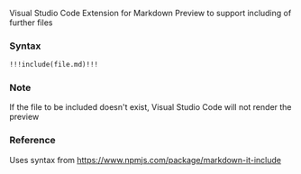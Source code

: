 Visual Studio Code Extension for Markdown Preview to support including of further files

### Syntax

```markdown
!!!include(file.md)!!!
```

### Note

If the file to be included doesn't exist, Visual Studio Code will not render the preview

### Reference
Uses syntax from https://www.npmjs.com/package/markdown-it-include

